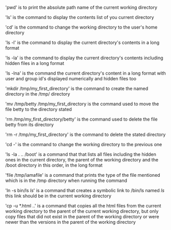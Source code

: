 'pwd' is to print the absolute path name of the current working directory

'ls' is the command to display the contents list of you current directory

'cd' is the command  to change the working directory to the user's home directory

'ls -l' is the command to display the current directory's contents in a long format

'ls -la' is the command to display the current directory's contents including hidden files in a long format

'ls -lna' is the command the current directory's content in a long format with user and group id's displayed numerically and hidden files too

'mkdir /tmp/my_first_directory' is the command to create the named directory in the /tmp/ directory

'mv /tmp/betty /tmp/my_first_directory is the command used to move the file betty to the directory stated

'rm /tmp/my_first_directory/betty' is the command used to delete the file betty from its directory

'rm -r /tmp/my_first_directory' is the command to delete the stated directory

'cd -' is the command to change the working directory to the previous one

'ls -la . .. /boot' is a command that that lists all files including the hidden ones in the current directory, the parent of the working directory and the /boot directory in this order, in the long format

'file /tmp/iamafile' is a command that prints the type of the file mentioned which is in the /tmp directory when running the command

'ln -s bin/ls _ls_' is a command that creates a symbolic link to /bin/ls named _ls_ this link should be in the current working directory

'cp -u *.html ..' is a command that copies all the html files from the current working directory to the parent of the current working directory, but only copy files that did not exist in the parent of the working directory or were newer than the versions in the parent of the working directory 
